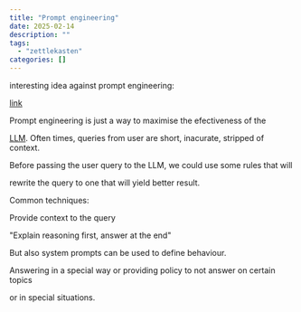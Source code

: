 ```yaml
---
title: "Prompt engineering"
date: 2025-02-14
description: ""
tags: 
  - "zettlekasten"
categories: []
---
```


interesting idea against prompt engineering:

[link](https://www.removepaywall.com/search?url=https://medium.com/aiguys/prompt-engineering-is-dead-dspy-is-new-paradigm-for-prompting-c80ba3fc4896)

Prompt engineering is just a way to maximise the efectiveness of the

[LLM](LLM.md). Often times, queries from user are short, inacurate, stripped of context.

Before passing the user query to the LLM, we could use some rules that will 

rewrite the query to one that will yield better result.

Common techniques:

Provide context to the query

"Explain reasoning first, answer at the end"

But also system prompts can be used to define behaviour.

Answering in a special way or providing policy to not answer on certain topics

or in special situations.
